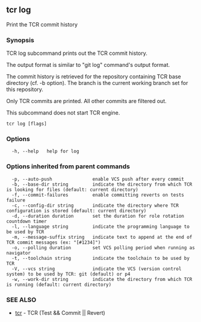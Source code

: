 ## tcr log

Print the TCR commit history

### Synopsis


TCR log subcommand prints out the TCR commit history.

The output format is similar to "git log" command's output format.

The commit history is retrieved for the repository containing
TCR base directory (cf. -b option). The branch is the current working
branch set for this repository.

Only TCR commits are printed. All other commits are filtered out.

This subcommand does not start TCR engine.

```
tcr log [flags]
```

### Options

```
  -h, --help   help for log
```

### Options inherited from parent commands

```
  -p, --auto-push               enable VCS push after every commit
  -b, --base-dir string         indicate the directory from which TCR is looking for files (default: current directory)
  -f, --commit-failures         enable committing reverts on tests failure
  -c, --config-dir string       indicate the directory where TCR configuration is stored (default: current directory)
  -d, --duration duration       set the duration for role rotation countdown timer
  -l, --language string         indicate the programming language to be used by TCR
  -m, --message-suffix string   indicate text to append at the end of TCR commit messages (ex: "[#1234]")
  -o, --polling duration        set VCS polling period when running as navigator
  -t, --toolchain string        indicate the toolchain to be used by TCR
  -V, --vcs string              indicate the VCS (version control system) to be used by TCR: git (default) or p4
  -w, --work-dir string         indicate the directory from which TCR is running (default: current directory)
```

### SEE ALSO

* [tcr](tcr.md)	 - TCR (Test && Commit || Revert)

